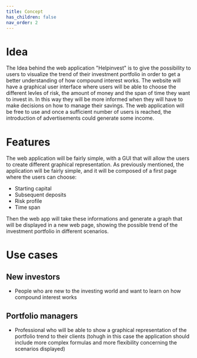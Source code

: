 ```yaml
---
title: Concept
has_children: false
nav_order: 2
---
```


# Idea

The Idea behind the web application "Helpinvest" is to give the possibility to users to visualize the trend of their investment portfolio in order to get a better understanding of how compound interest works. The website will have a graphical user interface where users will be able to choose the different levles of risk, the amount of money and the span of time they want to invest in. In this way they will be more informed when they will have to make decisions on how to manage their savings.
The web application will be free to use and once a sufficient number of users is reached, the introduction of advertisements could generate some income. 

# Features

The web application will be fairly simple, with a GUI that will allow the users to create different graphical representation.
As previously mentioned, the application will be fairly simple, and it will be composed of a first page where the users can choose:
- Starting capital
- Subsequent deposits
- Risk profile
- Time span

Then the web app will take these informations and generate a graph that will be displayed in a new web page, showing the possible trend of the investment portfolio in different scenarios.

# Use cases

## New investors
 - People who are new to the investing world and want to learn on how compound interest works

## Portfolio managers
 - Professional who will be able to show a graphical representation of the portfolio trend to their clients (tohugh in this case the application should include more complex formulas and more flexibility concerning the scenarios displayed)



